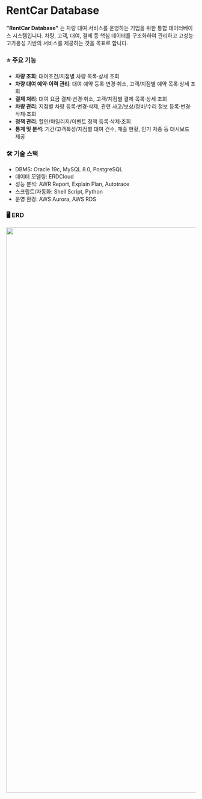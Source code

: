 # RentCar Database

**"RentCar Database"** 는 차량 대여 서비스를 운영하는 기업을 위한 통합 데이터베이스 시스템입니다.
차량, 고객, 대여, 결제 등 핵심 데이터를 구조화하여 관리하고 고성능·고가용성 기반의 서비스를 제공하는 것을 목표로 합니다.

### ⭐️ 주요 기능
- **차량 조회**: 대여조건/지점별 차량 목록·상세 조회
- **차량 대여 예약·이력 관리**: 대여 예약 등록·변경·취소, 고객/지점별 예약 목록·상세 조회
- **결제 처리**: 대여 요금 결제·변경·취소, 고객/지점별 결제 목록·상세 조회
- **차량 관리**: 지점별 차량 등록·변경·삭제, 관련 사고/보상/정비/수리 정보 등록·변경·삭제·조회
- **정책 관리**: 할인/마일리지/이벤트 정책 등록·삭제·조회
- **통계 및 분석**: 기간/고객특성/지점별 대여 건수, 매출 현황, 인기 차종 등 대시보드 제공

### 🛠️ 기술 스택
- DBMS: Oracle 19c, MySQL 8.0, PostgreSQL
- 데이터 모델링: ERDCloud
- 성능 분석: AWR Report, Explain Plan, Autotrace
- 스크립트/자동화: Shell Script, Python
- 운영 환경: AWS Aurora, AWS RDS

### 🖥️ ERD
<img src="https://github.com/user-attachments/assets/a28618da-4206-4a4a-a934-a73d2affa4be" width="1500" />